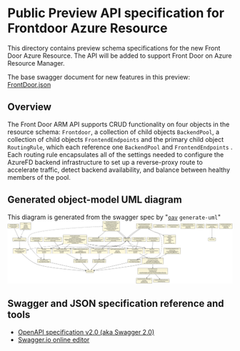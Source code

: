 # Public Preview API specification for Frontdoor Azure Resource

This directory contains preview schema specifications for the new Front Door Azure Resource.  The API will be added to support Front Door on Azure Resource Manager.

The base swagger document for new features in this preview: [FrontDoor.json](./FrontDoor.json)

## Overview
The Front Door ARM API supports CRUD functionality on four objects in the resource schema:
`Frontdoor`, a collection of child objects `BackendPool`, a collection of child objects `FrontendEndpoints` and the primary child object `RoutingRule`, which each reference one `BackendPool` and `FrontendEndpoints` .  Each routing rule encapsulates
all of the settings needed to configure the AzureFD backend infrastructure to set up a 
reverse-proxy route to accelerate traffic, detect backend availability, 
and balance between healthy members of the pool.

## Generated object-model UML diagram
This diagram is generated from the swagger spec by "[`oav`](https://github.com/Azure/oav) `generate-uml`"
![Generated UML snapshot](./assets/frontdoor.svg)

## Swagger and JSON specification reference and tools
 * [OpenAPI specification v2.0 (aka Swagger 2.0)](https://github.com/OAI/OpenAPI-Specification/blob/master/versions/2.0.md)
 * [Swagger.io online editor](https://editor.swagger.io/)
